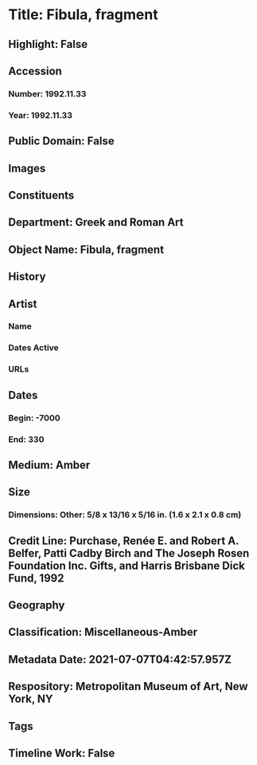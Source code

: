 # Title: Fibula, fragment
## Highlight: False
## Accession
### Number: 1992.11.33
### Year: 1992.11.33
## Public Domain: False
## Images
## Constituents
## Department: Greek and Roman Art
## Object Name: Fibula, fragment
## History
## Artist
### Name
### Dates Active
### URLs
## Dates
### Begin: -7000
### End: 330
## Medium: Amber
## Size
### Dimensions: Other: 5/8 x 13/16 x 5/16 in. (1.6 x 2.1 x 0.8 cm)
## Credit Line: Purchase, Renée E. and Robert A. Belfer, Patti Cadby Birch and The Joseph Rosen Foundation Inc. Gifts, and Harris Brisbane Dick Fund, 1992
## Geography
## Classification: Miscellaneous-Amber
## Metadata Date: 2021-07-07T04:42:57.957Z
## Respository: Metropolitan Museum of Art, New York, NY
## Tags
## Timeline Work: False